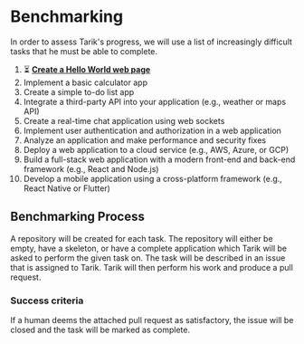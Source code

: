 # Benchmarking

In order to assess Tarik's progress, we will use a list of increasingly difficult tasks that he must be able to complete.

1. ⏳ [**Create a Hello World web page**](https://github.com/tarik-tasktopr/hello-world/issues/1)
1. Implement a basic calculator app
1. Create a simple to-do list app
1. Integrate a third-party API into your application (e.g., weather or maps API)
1. Create a real-time chat application using web sockets
1. Implement user authentication and authorization in a web application
1. Analyze an application and make performance and security fixes
1. Deploy a web application to a cloud service (e.g., AWS, Azure, or GCP)
1. Build a full-stack web application with a modern front-end and back-end framework (e.g., React and Node.js)
1. Develop a mobile application using a cross-platform framework (e.g., React Native or Flutter)

## Benchmarking Process

A repository will be created for each task. The repository will either be empty, have a skeleton, or have a complete application which Tarik will be asked to perform the given task on. The task will be described in an issue that is assigned to Tarik. Tarik will then perform his work and produce a pull request.

### Success criteria

If a human deems the attached pull request as satisfactory, the issue will be closed and the task will be marked as complete.
